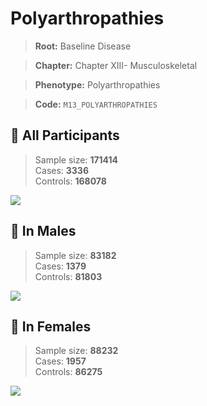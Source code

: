# Polyarthropathies

> **Root:** Baseline Disease  

> **Chapter:** Chapter XIII- Musculoskeletal  

> **Phenotype:** Polyarthropathies  

> **Code:** `M13_POLYARTHROPATHIES`

## 🧪 All Participants  
> Sample size: **171414**  
> Cases: **3336**  
> Controls: **168078**
<img src="/Disease/Figures/ALL/Baseline/M13_POLYARTHROPATHIES.png"/>
<CsvTable src="/Disease/Data/ALL/Baseline/LG_M13_POLYARTHROPATHIES.csv" label="🔍 View full results" />

## 👨 In Males  
> Sample size: **83182**  
> Cases: **1379**  
> Controls: **81803**
<img src="/Disease/Figures/Male/Baseline/M13_POLYARTHROPATHIES.png"/>
<CsvTable src="/Disease/Data/Male/Baseline/LG_M13_POLYARTHROPATHIES.csv" label="🔍 View full results" />

## 👩 In Females  
> Sample size: **88232**  
> Cases: **1957**  
> Controls: **86275**
<img src="/Disease/Figures/Female/Baseline/M13_POLYARTHROPATHIES.png"/>
<CsvTable src="/Disease/Data/Female/Baseline/LG_M13_POLYARTHROPATHIES.csv" label="🔍 View full results" />
